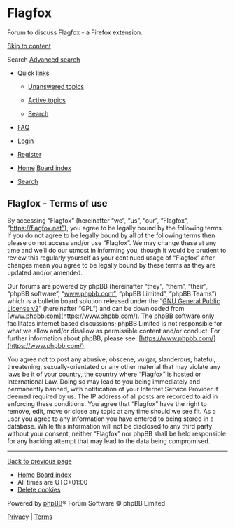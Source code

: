 [](https://flagfox.net/ "Home")

Flagfox
=======

Forum to discuss Flagfox - a Firefox extension.

[Skip to content](#start_here)

 Search [Advanced search](https://flagfox.net/search.php?sid=eaac260f0173346364cc2960075f6570 "Advanced search") 

* [Quick links](#)
    
    * [Unanswered topics](https://flagfox.net/search.php?search_id=unanswered&sid=eaac260f0173346364cc2960075f6570)
    * [Active topics](https://flagfox.net/search.php?search_id=active_topics&sid=eaac260f0173346364cc2960075f6570)
    
    * [Search](https://flagfox.net/search.php?sid=eaac260f0173346364cc2960075f6570)
    
* [FAQ](https://flagfox.net/help/faq?sid=eaac260f0173346364cc2960075f6570 "Frequently Asked Questions")
* [Login](https://flagfox.net/ucp.php?mode=login&sid=eaac260f0173346364cc2960075f6570 "Login")
* [Register](https://flagfox.net/ucp.php?mode=register&sid=eaac260f0173346364cc2960075f6570)

* [Home](https://flagfox.net/) [Board index](https://flagfox.net/index.php?sid=eaac260f0173346364cc2960075f6570)
* [Search](https://flagfox.net/search.php?sid=eaac260f0173346364cc2960075f6570 "View the advanced search options")

Flagfox - Terms of use
----------------------

By accessing “Flagfox” (hereinafter “we”, “us”, “our”, “Flagfox”, “https://flagfox.net”), you agree to be legally bound by the following terms. If you do not agree to be legally bound by all of the following terms then please do not access and/or use “Flagfox”. We may change these at any time and we’ll do our utmost in informing you, though it would be prudent to review this regularly yourself as your continued usage of “Flagfox” after changes mean you agree to be legally bound by these terms as they are updated and/or amended.  
  
Our forums are powered by phpBB (hereinafter “they”, “them”, “their”, “phpBB software”, “www.phpbb.com”, “phpBB Limited”, “phpBB Teams”) which is a bulletin board solution released under the “[GNU General Public License v2](https://opensource.org/licenses/gpl-2.0.php)” (hereinafter “GPL”) and can be downloaded from [www.phpbb.com](https://www.phpbb.com/). The phpBB software only facilitates internet based discussions; phpBB Limited is not responsible for what we allow and/or disallow as permissible content and/or conduct. For further information about phpBB, please see: [https://www.phpbb.com/](https://www.phpbb.com/).  
  
You agree not to post any abusive, obscene, vulgar, slanderous, hateful, threatening, sexually-orientated or any other material that may violate any laws be it of your country, the country where “Flagfox” is hosted or International Law. Doing so may lead to you being immediately and permanently banned, with notification of your Internet Service Provider if deemed required by us. The IP address of all posts are recorded to aid in enforcing these conditions. You agree that “Flagfox” have the right to remove, edit, move or close any topic at any time should we see fit. As a user you agree to any information you have entered to being stored in a database. While this information will not be disclosed to any third party without your consent, neither “Flagfox” nor phpBB shall be held responsible for any hacking attempt that may lead to the data being compromised.

* * *

[Back to previous page](https://flagfox.net/ucp.php?mode=login&sid=eaac260f0173346364cc2960075f6570)

* [Home](https://flagfox.net/) [Board index](https://flagfox.net/index.php?sid=eaac260f0173346364cc2960075f6570)
* All times are UTC+01:00
* [Delete cookies](https://flagfox.net/ucp.php?mode=delete_cookies&sid=eaac260f0173346364cc2960075f6570)

Powered by [phpBB](https://www.phpbb.com/)® Forum Software © phpBB Limited

[Privacy](https://flagfox.net/ucp.php?mode=privacy&sid=eaac260f0173346364cc2960075f6570 "Privacy") | [Terms](https://flagfox.net/ucp.php?mode=terms&sid=eaac260f0173346364cc2960075f6570 "Terms")

[](#)

[](#)